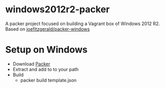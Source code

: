 # windows2012r2-packer
A packer project focused on building a Vagrant box of Windows 2012 R2. Based on [joefitzgerald/packer-windows](https://github.com/joefitzgerald/packer-windows)

# Setup on Windows
* Download [Packer](https://www.packer.io)
* Extract and add to to your path
* Build
    * packer build template.json
